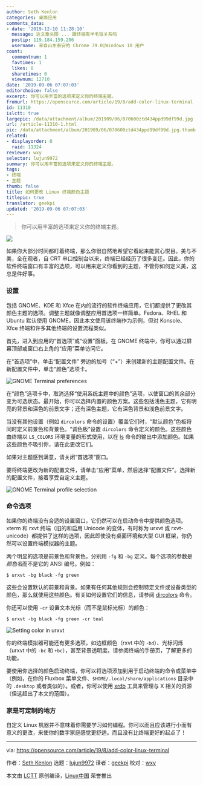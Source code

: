 ```yaml
---
author: Seth Kenlon
categories: 桌面应用
comments_data:
- date: '2019-12-10 11:28:10'
  message: 这文章头图 ... 跟终端有半毛钱关系吗
  postip: 119.184.159.206
  username: 来自山东泰安的 Chrome 79.0|Windows 10 用户
count:
  commentnum: 1
  favtimes: 1
  likes: 0
  sharetimes: 0
  viewnum: 12710
date: '2019-09-06 07:07:03'
editorchoice: false
excerpt: 你可以用丰富的选项来定义你的终端主题。
fromurl: https://opensource.com/article/19/8/add-color-linux-terminal
id: 11310
islctt: true
largepic: /data/attachment/album/201909/06/070600ztd434ppd99df99d.jpg
url: /article-11310-1.html
pic: /data/attachment/album/201909/06/070600ztd434ppd99df99d.jpg.thumb.jpg
related:
- displayorder: 0
  raid: 11324
reviewer: wxy
selector: lujun9972
summary: 你可以用丰富的选项来定义你的终端主题。
tags:
- 终端
- 主题
thumb: false
title: 如何更改 Linux 终端颜色主题
titlepic: true
translator: geekpi
updated: '2019-09-06 07:07:03'
---
```



> 
> 你可以用丰富的选项来定义你的终端主题。
> 
> 
> 


![](/data/attachment/album/201909/06/070600ztd434ppd99df99d.jpg)


如果你大部分时间都盯着终端，那么你很自然地希望它看起来能赏心悦目。美与不美，全在观者，自 CRT 串口控制台以来，终端已经经历了很多变迁。因此，你的软件终端窗口有丰富的选项，可以用来定义你看到的主题，不管你如何定义美，这总是件好事。


### 设置


包括 GNOME、KDE 和 Xfce 在内的流行的软件终端应用，它们都提供了更改其颜色主题的选项。调整主题就像调整应用首选项一样简单。Fedora、RHEL 和 Ubuntu 默认使用 GNOME，因此本文使用该终端作为示例，但对 Konsole、Xfce 终端和许多其他终端的设置流程类似。


首先，进入到应用的“首选项”或“设置”面板。在 GNOME 终端中，你可以通过屏幕顶部或窗口右上角的“应用”菜单访问它。


在“首选项”中，单击“配置文件” 旁边的加号（“+”）来创建新的主题配置文件。在新配置文件中，单击“颜色”选项卡。


![GNOME Terminal preferences](/data/attachment/album/201909/06/070706cxdvkdnzh0dxka6m.jpg "GNOME Terminal preferences")


在“颜色”选项卡中，取消选择“使用系统主题中的颜色”选项，以使窗口的其余部分变为可选状态。最开始，你可以选择内置的颜色方案。这些包括浅色主题，它有明亮的背景和深色的前景文字；还有深色主题，它有深色背景和浅色前景文字。


当没有其他设置（例如 `dircolors` 命令的设置）覆盖它们时，“默认颜色”色板将同时定义前景色和背景色。“调色板”设置 `dircolors` 命令定义的颜色。这些颜色由终端以 `LS_COLORS` 环境变量的形式使用，以在 [ls](https://opensource.com/article/19/7/master-ls-command) 命令的输出中添加颜色。如果这些颜色不吸引你，请在此更改它们。


如果对主题感到满意，请关闭“首选项”窗口。


要将终端更改为新的配置文件，请单击“应用”菜单，然后选择“配置文件”。选择新的配置文件，接着享受自定义主题。


![GNOME Terminal profile selection](/data/attachment/album/201909/06/070706gm0zscgzscf0f0qc.jpg "GNOME Terminal profile selection")


### 命令选项


如果你的终端没有合适的设置窗口，它仍然可以在启动命令中提供颜色选项。xterm 和 rxvt 终端（旧的和启用 Unicode 的变体，有时称为 urxvt 或 rxvt-unicode）都提供了这样的选项，因此即使没有桌面环境和大型 GUI 框架，你仍然可以设置终端模拟器的主题。


两个明显的选项是前景色和背景色，分别用 `-fg` 和 `-bg` 定义。每个选项的参数是*颜色名*而不是它的 ANSI 编号。例如：



```
$ urxvt -bg black -fg green
```

这些会设置默认的前景和背景。如果有任何其他规则会控制特定文件或设备类型的颜色，那么就使用这些颜色。有关如何设置它们的信息，请参阅 [dircolors](http://man7.org/linux/man-pages/man1/dircolors.1.html) 命令。


你还可以使用 `-cr` 设置文本光标（而不是鼠标光标）的颜色：



```
$ urxvt -bg black -fg green -cr teal
```

![Setting color in urxvt](/data/attachment/album/201909/06/070707w8q8lsllitbjtaoz.jpg "Setting color in urxvt")


你的终端模拟器可能还有更多选项，如边框颜色（rxvt 中的 `-bd`）、光标闪烁（urxvt 中的 `-bc` 和 `+bc`），甚至背景透明度。请参阅终端的手册页，了解更多的功能。


要使用你选择的颜色启动终端，你可以将选项添加到用于启动终端的命令或菜单中（例如，在你的 Fluxbox 菜单文件、`$HOME/.local/share/applications` 目录中的 `.desktop` 或者类似的）。或者，你可以使用 [xrdb](https://www.x.org/releases/X11R7.7/doc/man/man1/xrdb.1.xhtml) 工具来管理与 X 相关的资源（但这超出了本文的范围）。


### 家是可定制的地方


自定义 Linux 机器并不意味着你需要学习如何编程。你可以而且应该进行小而有意义的更改，来使你的数字家庭感觉更舒适。而且没有比终端更好的起点了！




---


via: <https://opensource.com/article/19/8/add-color-linux-terminal>


作者：[Seth Kenlon](https://opensource.com/users/seth) 选题：[lujun9972](https://github.com/lujun9972) 译者：[geekpi](https://github.com/geekpi) 校对：[wxy](https://github.com/wxy)


本文由 [LCTT](https://github.com/LCTT/TranslateProject) 原创编译，[Linux中国](https://linux.cn/) 荣誉推出